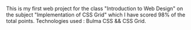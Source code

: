 This is my first web project for the class "Introduction to Web Design" on the subject "Implementation of CSS Grid"
which I have scored 98% of the total points.
Technologies used : Bulma CSS && CSS Grid.
